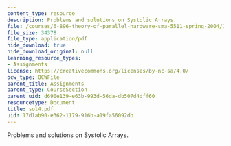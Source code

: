 ```yaml
---
content_type: resource
description: Problems and solutions on Systolic Arrays.
file: /courses/6-896-theory-of-parallel-hardware-sma-5511-spring-2004/17d1ab90e3621179916ba19fa56092db_sol4.pdf
file_size: 34378
file_type: application/pdf
hide_download: true
hide_download_original: null
learning_resource_types:
- Assignments
license: https://creativecommons.org/licenses/by-nc-sa/4.0/
ocw_type: OCWFile
parent_title: Assignments
parent_type: CourseSection
parent_uid: d690e139-e63b-993d-56da-db507d4dff60
resourcetype: Document
title: sol4.pdf
uid: 17d1ab90-e362-1179-916b-a19fa56092db
---
```

Problems and solutions on Systolic Arrays.